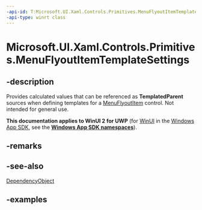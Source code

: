 ```yaml
---
-api-id: T:Microsoft.UI.Xaml.Controls.Primitives.MenuFlyoutItemTemplateSettings
-api-type: winrt class
---
```


<!-- Class syntax.
public class MenuFlyoutItemTemplateSettings : DependencyObject, DependencyObject
-->

# Microsoft.UI.Xaml.Controls.Primitives.MenuFlyoutItemTemplateSettings

## -description

Provides calculated values that can be referenced as **TemplatedParent** sources when defining templates for a [MenuFlyoutItem](../microsoft.ui.xaml.controls/menuflyoutitem.md) control. Not intended for general use.

**This documentation applies to WinUI 2 for UWP** (for [WinUI](/windows/apps/winui/winui3/) in the [Windows App SDK](/windows/apps/windows-app-sdk/), see the **[Windows App SDK namespaces](/windows/windows-app-sdk/api/winrt/)**).

## -remarks

## -see-also

[DependencyObject](../microsoft.ui.xaml/dependencyobject.md)

## -examples

